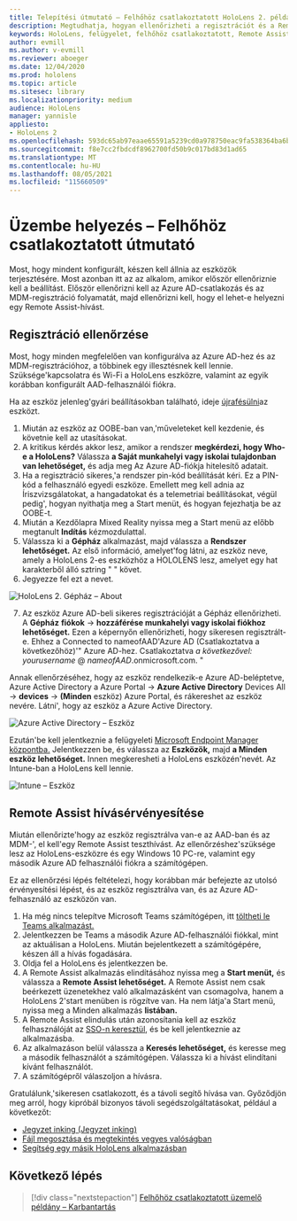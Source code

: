 ```yaml
---
title: Telepítési útmutató – Felhőhöz csatlakoztatott HoloLens 2. példány nagy léptékű üzembe helyezése a Remote Assist segítségével – Üzembe helyezés
description: Megtudhatja, hogyan ellenőrizheti a regisztrációt és a Remote Assist eszközt HoloLens egy felhőhöz csatlakoztatott hálózaton keresztül.
keywords: HoloLens, felügyelet, felhőhöz csatlakoztatott, Remote Assist, AAD, Azure AD, MDM, Mobile Eszközkezelés
author: evmill
ms.author: v-evmill
ms.reviewer: aboeger
ms.date: 12/04/2020
ms.prod: hololens
ms.topic: article
ms.sitesec: library
ms.localizationpriority: medium
audience: HoloLens
manager: yannisle
appliesto:
- HoloLens 2
ms.openlocfilehash: 593dc65ab97eaae65591a5239cd0a978750eac9fa538364ba6bbc7ef0a2a08a4
ms.sourcegitcommit: f8e7cc2fbdcdf8962700fd50b9c017bd83d1ad65
ms.translationtype: MT
ms.contentlocale: hu-HU
ms.lasthandoff: 08/05/2021
ms.locfileid: "115660509"
---
```

# <a name="deploy---cloud-connected-guide"></a>Üzembe helyezés – Felhőhöz csatlakoztatott útmutató

Most, hogy mindent konfigurált, készen kell állnia az eszközök terjesztésére. Most azonban itt az az alkalom, amikor először ellenőriznie kell a beállítást. Először ellenőrizni kell az Azure AD-csatlakozás és az MDM-regisztráció folyamatát, majd ellenőrizni kell, hogy el lehet-e helyezni egy Remote Assist-hívást.

## <a name="enrollment-validation"></a>Regisztráció ellenőrzése

Most, hogy minden megfelelően van konfigurálva az Azure AD-hez és az MDM-regisztrációhoz, a többinek egy illesztésnek kell lennie. Szüksége&#39;kapcsolatra és Wi-Fi a HoloLens eszközre, valamint az egyik korábban konfigurált AAD-felhasználói fiókra.

Ha az eszköz jelenleg&#39;gyári beállításokban található, ideje [újrafésülni](/hololens/hololens-recovery#clean-reflash-the-device)az eszközt.

1. Miután az eszköz az OOBE-ban van,&#39;műveleteket kell kezdenie, és követnie kell az utasításokat. 
1. A kritikus kérdés akkor lesz, amikor a rendszer **megkérdezi, hogy Who-e a HoloLens?** Válassza **a Saját munkahelyi vagy iskolai tulajdonban van lehetőséget,** és adja meg Az Azure AD-fiókja hitelesítő adatait.
1. Ha a regisztráció sikeres,&#39;a rendszer pin-kód beállítását kéri. Ez a PIN-kód a felhasználó egyedi eszköze. Emellett meg kell adnia az Íriszvizsgálatokat, a hangadatokat és a telemetriai beállításokat, végül pedig&#39;, hogyan nyithatja meg a Start menüt, és hogyan fejezhatja be az OOBE-t.
1. Miután a Kezdőlapra Mixed Reality nyissa meg a Start menü az előbb megtanult **Indítás** kézmozdulattal.
1. Válassza ki a **Gépház** alkalmazást, majd válassza a **Rendszer lehetőséget.** Az első információ, amelyet&#39;fog látni, az eszköz neve, amely a HoloLens 2-es eszközhöz a HOLOLENS lesz, amelyet egy hat karakterből álló sztring &quot; &quot; követ.
1. Jegyezze fel ezt a nevet.

![HoloLens 2. Gépház – About](./images/hololens2-settings-about.jpg)

7. Az eszköz Azure AD-beli sikeres regisztrációját a Gépház ellenőrizheti. A **Gépház** **fiókok**  ->  **hozzáférése munkahelyi vagy iskolai fiókhoz lehetőséget.** Ezen a képernyőn ellenőrizheti, hogy sikeresen regisztrált-e. Ehhez a Connected to nameofAAD&#39;Azure AD (Csatlakoztatva a következőhöz)&#39;&quot; Azure AD-hez.  Csatlakoztatva _a következővel: yourusername_ @ _nameofAAD_.onmicrosoft.com. &quot;


Annak ellenőrzéséhez, hogy az eszköz rendelkezik-e Azure AD-beléptetve, Azure Active Directory a Azure Portal [](https://portal.azure.com/#home)  ->  **Azure Active Directory** Devices All  ->  **devices**  ->  **(Minden** eszköz) Azure Portal, és rákereshet az eszköz nevére. Látni&#39;, hogy az eszköz a Azure Active Directory.


![Azure Active Directory – Eszköz](./images/aad-enrollment.png)

Ezután&#39;be kell jelentkeznie a felügyeleti [Microsoft Endpoint Manager központba.](https://endpoint.microsoft.com/#home) Jelentkezzen be, és válassza az **Eszközök,** majd **a Minden eszköz lehetőséget.** Innen megkeresheti a HoloLens eszközén&#39;nevét. Az Intune-ban a HoloLens kell lennie.

![Intune – Eszköz](./images/endpoint-all-devices-enrolled.png)

## <a name="remote-assist-call-validation"></a>Remote Assist hívásérvényesítése

Miután ellenőrizte&#39;hogy az eszköz regisztrálva van-e az AAD-ban és az MDM-&#39;, el kell&#39;egy Remote Assist teszthívást. Az ellenőrzéshez&#39;szüksége lesz az HoloLens-eszközre és egy Windows 10 PC-re, valamint egy második Azure AD felhasználói fiókra a számítógépen.

Ez az ellenőrzési lépés feltételezi, hogy korábban már befejezte az utolsó érvényesítési lépést, és az eszköz regisztrálva van, és az Azure AD-felhasználó az eszközön van.


1. Ha még nincs telepítve Microsoft Teams számítógépen, itt [töltheti le Teams alkalmazást.](https://www.microsoft.com/microsoft-365/microsoft-teams/download-app)
2. Jelentkezzen be Teams a második Azure AD-felhasználói fiókkal, mint az aktuálisan a HoloLens. Miután bejelentkezett a számítógépére, készen áll a hívás fogadására.
3. Oldja fel a HoloLens és jelentkezzen be.
4. A Remote Assist alkalmazás elindításához nyissa meg a **Start menüt,** és válassza a **Remote Assist lehetőséget.** A Remote Assist nem csak beérkezett üzenetekhez való alkalmazásként van csomagolva, hanem a HoloLens 2&#39;start menüben is rögzítve van. Ha nem látja&#39;a Start menü, nyissa meg a Minden alkalmazás **listában.**
5. A Remote Assist elindulás után azonosítania kell az eszköz felhasználóját az [SSO-n keresztül,](/azure/active-directory/manage-apps/what-is-single-sign-on) és be kell jelentkeznie az alkalmazásba.
6. Az alkalmazáson belül válassza a **Keresés lehetőséget,** és keresse meg a második felhasználót a számítógépen. Válassza ki a hívást elindítani kívánt felhasználót.
7. A számítógépről válaszoljon a hívásra.

Gratulálunk,&#39;sikeresen csatlakozott, és a távoli segítő hívása van. Győződjön meg arról, hogy kipróbál bizonyos távoli segédszolgáltatásokat, például a következőt:

- [Jegyzet inking (Jegyzet inking)](/dynamics365/mixed-reality/remote-assist/add-annotations-hololens)
- [Fájl megosztása és megtekintés vegyes valóságban](/dynamics365/mixed-reality/remote-assist/display-save-files)
- [Segítség egy másik HoloLens alkalmazásban](/dynamics365/mixed-reality/remote-assist/get-help-hololens-app-hololens)

## <a name="next-step"></a>Következő lépés

> [!div class="nextstepaction"]
> [Felhőhöz csatlakoztatott üzemelő példány – Karbantartás](hololens2-cloud-connected-maintain.md)